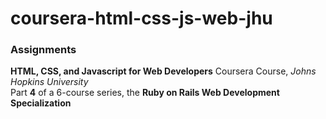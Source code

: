 # coursera-html-css-js-web-jhu
<h3>Assignments</h3>
<strong>HTML, CSS, and Javascript for Web Developers</strong> Coursera Course, <I>Johns Hopkins University</I><br>
Part <strong>4</strong> of a 6-course series, the <strong>Ruby on Rails Web Development Specialization</strong> 
